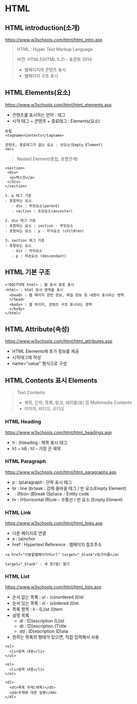# HTML

## HTML introduction(소개)
https://www.w3schools.com/html/html_intro.asp

> HTML : Hyper Text Markup Language
>
> 버전: HTML5(HTML 5.2) - 표준화 2014
>
> - 웹페이지의 콘텐츠 표시
> - 웹페이지 구조 표시

## HTML Elements(요소)
https://www.w3schools.com/html/html_elements.asp

- 콘텐츠를 표시하는 언어 : 태그
- 시작 태그 + 콘텐츠 + 종료태그 : Elements(요소)

```
문법
<tagname>Contents</tagname>

콘텐츠, 종료태그가 없는 요소 : 빈요소(Empty Element)
<br>
```

> Nested Element(중첩, 포함관계)

```
<section>
 <div>
  <p>텍스트</p>
 </div>
</section>

1. p 태그 기준
- 포함하는 요소
   - div : 부모요소(parent)
   - section : 조상요소(ancestor)

2. div 태그 기준
- 포함하는 요소 : section - 부모요소
- 포함되는 요소 : p - 자식요소 (children)

3. section 태그 기준
- 포함되는 요소
   - div : 자식요소
   - p : 자손요소 (descendant)
```

## HTML 기본 구조
```
<!DOCTYPE html> : 웹 문서 종류 표시
<html> : html 문서 영역을 표시
  <head> : 웹 페이지 관련 정보, 파일 정보 등 내용이 표시되는 영역
  </head>
  <body> : 웹 피이지, 콘텐츠 구조 표시되는 영역
  </body>
</html>
```

## HTML Attribute(속성)
https://www.w3schools.com/html/html_attributes.asp

- HTML Elements에 추가 정보를 제공
- 시작태그에 작성
- name="value" 형식으로 구성

## HTML Contents 표시 Elements

> Text Contents
>  - 제목, 단락, 목록, 링크, 테이블(표) 등
> Multimedia Contents
>  - 이미지, 비디오, 오디오  

### HTML Heading
https://www.w3schools.com/html/html_headings.asp

- h : (h)eading : 제목 표시 태그 
- h1 ~ h6 : h1 - 가장 큰 제목

### HTML Paragraph
https://www.w3schools.com/html/html_paragraphs.asp

- p : (p)aragraph : 단락 표시 태그
- br : line (br)eak : 강제 줄바꿈 태그 / 빈 요소(Empty Element)
- &nbsp; : (N)on-(B)reak (Sp)ace - Entity code
- hr : (H)orizontal (R)ule - 수평선 / 빈 요소 (Empty Eliment)

### HTML Link
https://www.w3schools.com/html/html_links.asp

- 다른 페이지로 연결
- a : (a)nchor
- href : Hypertext Reference : 웹페이지 참조주소

```
<a href="이동할웹페이지의url" target="_blank">링크이름</a>

target="_blank" : 새 창(탭) 열기
```

### HTML List
https://www.w3schools.com/html/html_lists.asp

- 순서 없는 목록 : ul - (u)nordered (l)ist
- 순서 있는 목록 : ol - (o)rdered (l)ist
- 목록 항목 : li - (L)ist (I)tem
- 설명 목록
  - dl : (D)escription (L)ist
  - dt : (D)escription (T)itle
  - dd : (D)escription (D)ata
- 원하는 목록의 형태가 있으면, 직접 입력해서 사용

```
<ul>
  <li>항목 내용</li>
</ul>

<ol>
  <li>항목 내용</li>
</ol>

<dl>
  <dt>목록 주제(제목)</dt>
  <dd>주제에 대한 설명</dd>
</dl>

```